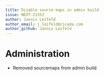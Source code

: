 ```yaml
---
title: Disable source maps in admin build
issue: NEXT-21353
author: Jannis Leifeld
author_email: j.leifeld@cicada.com
author_github: Jannis Leifeld
---
```

# Administration
* Removed sourcemaps from admin build
